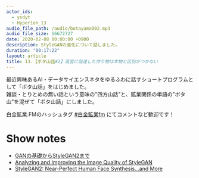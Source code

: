 ```yaml
---
actor_ids:
  - ysdyt
  - Hyperion_13
audio_file_path: /audio/botayama002.mp3
audio_file_size: 16672727
date: 2020-02-08 00:00:00 +0900
description: StyleGANの進化について話しました。
duration: "00:17:22"
layout: article
title: 13.【ボタ山話#2】高度に発達した作り物は本物と区別がつかない
---
```

最近興味あるAI・データサイエンスネタをゆるふわに話すショートプログラムとして「ボタ山話」をはじめました。  
雑談・とりとめの無い話という意味の"四方山話"と、鉱業関係の単語の"ボタ山"を混ぜて「ボタ山話」にしました。

白金鉱業.FMのハッシュタグ [#白金鉱業fm](https://twitter.com/search?q=%23%E7%99%BD%E9%87%91%E9%89%B1%E6%A5%ADfm&src=typed_query) にてコメントなど歓迎です！

# Show notes

- [GANの基礎からStyleGAN2まで]([https://medium.com/@akichan_f/gan%E3%81%AE%E5%9F%BA%E7%A4%8E%E3%81%8B%E3%82%89stylegan2%E3%81%BE%E3%81%A7-dfd2608410b3](https://medium.com/@akichan_f/ganの基礎からstylegan2まで-dfd2608410b3))
- [Analyzing and Improving the Image Quality of StyleGAN](https://arxiv.org/abs/1912.04958)
- [StyleGAN2: Near-Perfect Human Face Synthesis...and More](https://www.youtube.com/watch?v=SWoravHhsUU)
